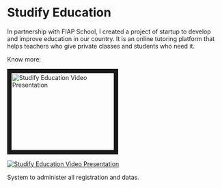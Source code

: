 # Studify Education

In partnership with FIAP School, I created a project of startup to develop and improve education in our country. It is an online tutoring platform that helps teachers who give private classes and students who need it.

Know more:

<a href="http://www.youtube.com/watch?feature=player_embedded&v=cuD3hbHpMBA
" target="_blank"><img src="http://img.youtube.com/vi/cuD3hbHpMBA/0.jpg" 
alt="Studify Education Video Presentation" width="240" height="180" border="10" /></a>

[![Studify Education Video Presentation](http://img.youtube.com/vi/cuD3hbHpMBA/0.jpg)](http://www.youtube.com/watch?v=cuD3hbHpMBA)

System to administer all registration and datas.
